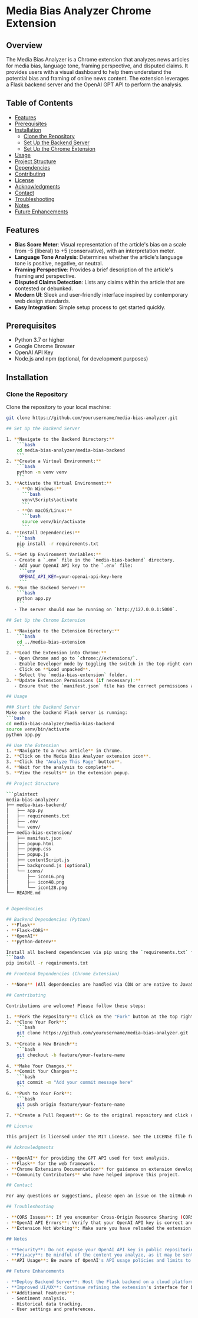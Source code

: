# Media Bias Analyzer Chrome Extension

## Overview
The Media Bias Analyzer is a Chrome extension that analyzes news articles for media bias, language tone, framing perspective, and disputed claims. It provides users with a visual dashboard to help them understand the potential bias and framing of online news content. The extension leverages a Flask backend server and the OpenAI GPT API to perform the analysis.

## Table of Contents
- [Features](#features)
- [Prerequisites](#prerequisites)
- [Installation](#installation)
  - [Clone the Repository](#clone-the-repository)
  - [Set Up the Backend Server](#set-up-the-backend-server)
  - [Set Up the Chrome Extension](#set-up-the-chrome-extension)
- [Usage](#usage)
- [Project Structure](#project-structure)
- [Dependencies](#dependencies)
- [Contributing](#contributing)
- [License](#license)
- [Acknowledgments](#acknowledgments)
- [Contact](#contact)
- [Troubleshooting](#troubleshooting)
- [Notes](#notes)
- [Future Enhancements](#future-enhancements)

## Features
- **Bias Score Meter**: Visual representation of the article's bias on a scale from -5 (liberal) to +5 (conservative), with an interpretation meter.
- **Language Tone Analysis**: Determines whether the article's language tone is positive, negative, or neutral.
- **Framing Perspective**: Provides a brief description of the article's framing and perspective.
- **Disputed Claims Detection**: Lists any claims within the article that are contested or debunked.
- **Modern UI**: Sleek and user-friendly interface inspired by contemporary web design standards.
- **Easy Integration**: Simple setup process to get started quickly.

## Prerequisites
- Python 3.7 or higher
- Google Chrome Browser
- OpenAI API Key
- Node.js and npm (optional, for development purposes)

## Installation

### Clone the Repository
Clone the repository to your local machine:
```bash
git clone https://github.com/yourusername/media-bias-analyzer.git

## Set Up the Backend Server

1. **Navigate to the Backend Directory:**
    ```bash
    cd media-bias-analyzer/media-bias-backend
    ```
2. **Create a Virtual Environment:**
    ```bash
    python -m venv venv
    ```
3. **Activate the Virtual Environment:**
    - **On Windows:**
      ```bash
      venv\Scripts\activate
      ```
    - **On macOS/Linux:**
      ```bash
      source venv/bin/activate
      ```
4. **Install Dependencies:**
    ```bash
    pip install -r requirements.txt
    ```
5. **Set Up Environment Variables:**
   - Create a `.env` file in the `media-bias-backend` directory.
   - Add your OpenAI API key to the `.env` file:
     ```env
     OPENAI_API_KEY=your-openai-api-key-here
     ```
6. **Run the Backend Server:**
    ```bash
    python app.py
    ```
   - The server should now be running on `http://127.0.0.1:5000`.

## Set Up the Chrome Extension

1. **Navigate to the Extension Directory:**
    ```bash
    cd ../media-bias-extension
    ```
2. **Load the Extension into Chrome:**
   - Open Chrome and go to `chrome://extensions/`.
   - Enable Developer mode by toggling the switch in the top right corner.
   - Click on **Load unpacked**.
   - Select the `media-bias-extension` folder.
3. **Update Extension Permissions (if necessary):**
   - Ensure that the `manifest.json` file has the correct permissions and host permissions for the sites you wish to analyze.

## Usage

### Start the Backend Server
Make sure the backend Flask server is running:
```bash
cd media-bias-analyzer/media-bias-backend
source venv/bin/activate
python app.py

## Use the Extension
1. **Navigate to a news article** in Chrome.
2. **Click on the Media Bias Analyzer extension icon**.
3. **Click the "Analyze This Page" button**.
4. **Wait for the analysis to complete**.
5. **View the results** in the extension popup.

## Project Structure

```plaintext
media-bias-analyzer/
├── media-bias-backend/
│   ├── app.py
│   ├── requirements.txt
│   ├── .env
│   └── venv/
├── media-bias-extension/
│   ├── manifest.json
│   ├── popup.html
│   ├── popup.css
│   ├── popup.js
│   ├── contentScript.js
│   ├── background.js (optional)
│   └── icons/
│       ├── icon16.png
│       ├── icon48.png
│       └── icon128.png
└── README.md


# Dependencies

## Backend Dependencies (Python)
- **Flask**
- **Flask-CORS**
- **OpenAI**
- **python-dotenv**

Install all backend dependencies via pip using the `requirements.txt` file:
```bash
pip install -r requirements.txt

## Frontend Dependencies (Chrome Extension)

- **None** (All dependencies are handled via CDN or are native to JavaScript)

## Contributing

Contributions are welcome! Please follow these steps:

1. **Fork the Repository**: Click on the "Fork" button at the top right of the repository page.
2. **Clone Your Fork**:
    ```bash
    git clone https://github.com/yourusername/media-bias-analyzer.git
    ```
3. **Create a New Branch**:
    ```bash
    git checkout -b feature/your-feature-name
    ```
4. **Make Your Changes.**
5. **Commit Your Changes**:
    ```bash
    git commit -m "Add your commit message here"
    ```
6. **Push to Your Fork**:
    ```bash
    git push origin feature/your-feature-name
    ```
7. **Create a Pull Request**: Go to the original repository and click on **New Pull Request**.

## License

This project is licensed under the MIT License. See the LICENSE file for details.

## Acknowledgments

- **OpenAI** for providing the GPT API used for text analysis.
- **Flask** for the web framework.
- **Chrome Extensions Documentation** for guidance on extension development.
- **Community Contributors** who have helped improve this project.

## Contact

For any questions or suggestions, please open an issue on the GitHub repository or contact the maintainer at `youremail@example.com`.

## Troubleshooting

- **CORS Issues**: If you encounter Cross-Origin Resource Sharing (CORS) errors, ensure that the Flask backend has CORS properly configured.
- **OpenAI API Errors**: Verify that your OpenAI API key is correct and that you have sufficient permissions and quota.
- **Extension Not Working**: Make sure you have reloaded the extension after making changes. Check the console logs in Chrome's Developer Tools for errors.

## Notes

- **Security**: Do not expose your OpenAI API key in public repositories or client-side code.
- **Privacy**: Be mindful of the content you analyze, as it may be sent to OpenAI's servers for processing.
- **API Usage**: Be aware of OpenAI's API usage policies and limits to avoid unexpected charges.

## Future Enhancements

- **Deploy Backend Server**: Host the Flask backend on a cloud platform for remote access.
- **Improved UI/UX**: Continue refining the extension's interface for better usability.
- **Additional Features**:
  - Sentiment analysis.
  - Historical data tracking.
  - User settings and preferences.